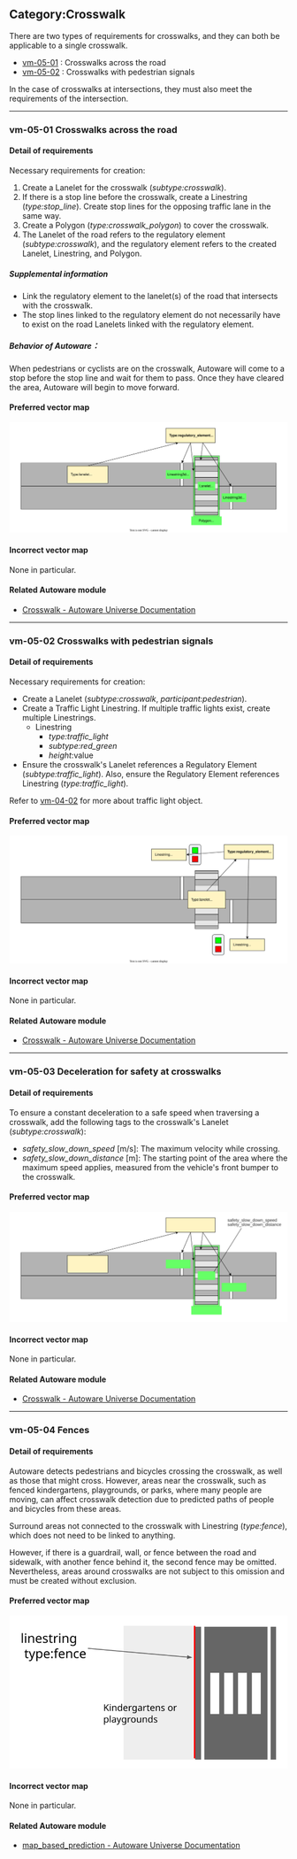## Category:Crosswalk

There are two types of requirements for crosswalks, and they can both be applicable to a single crosswalk.

- [vm-05-01](./category_crosswalk.md#vm-05-01-crosswalks-across-the-road) : Crosswalks across the road
- [vm-05-02](./category_crosswalk.md#vm-05-02-crosswalks-with-pedestrian-signals) : Crosswalks with pedestrian signals

In the case of crosswalks at intersections, they must also meet the requirements of the intersection.

---

### vm-05-01 Crosswalks across the road

#### Detail of requirements <!-- omit in toc -->

Necessary requirements for creation:

1. Create a Lanelet for the crosswalk (_subtype:crosswalk_).
2. If there is a stop line before the crosswalk, create a Linestring (_type:stop_line_). Create stop lines for the opposing traffic lane in the same way.
3. Create a Polygon (_type:crosswalk_polygon_) to cover the crosswalk.
4. The Lanelet of the road refers to the regulatory element (_subtype:crosswalk_), and the regulatory element refers to the created Lanelet, Linestring, and Polygon.

##### Supplemental information

- Link the regulatory element to the lanelet(s) of the road that intersects with the crosswalk.
- The stop lines linked to the regulatory element do not necessarily have to exist on the road Lanelets linked with the regulatory element.

##### Behavior of Autoware： <!-- omit in toc -->

When pedestrians or cyclists are on the crosswalk, Autoware will come to a stop before the stop line and wait for them to pass. Once they have cleared the area, Autoware will begin to move forward.

#### Preferred vector map <!-- omit in toc -->

![svg](../assets/vm-05-01_1.svg)

#### Incorrect vector map <!-- omit in toc -->

None in particular.

#### Related Autoware module

- [Crosswalk - Autoware Universe Documentation](https://autowarefoundation.github.io/autoware.universe/main/planning/behavior_velocity_planner/autoware_behavior_velocity_crosswalk_module/)

---

### vm-05-02 Crosswalks with pedestrian signals

#### Detail of requirements <!-- omit in toc -->

Necessary requirements for creation:

- Create a Lanelet (_subtype:crosswalk_, _participant:pedestrian_).
- Create a Traffic Light Linestring. If multiple traffic lights exist, create multiple Linestrings.
  - Linestring
    - _type:traffic_light_
    - _subtype:red_green_
    - _height_:value
- Ensure the crosswalk's Lanelet references a Regulatory Element (_subtype:traffic_light_). Also, ensure the Regulatory Element references Linestring (_type:traffic_light_).

Refer to [vm-04-02](./category_traffic_light.md#vm-04-02-traffic-light-position-and-size) for more about traffic light object.

#### Preferred vector map <!-- omit in toc -->

![svg](../assets/vm-05-02_1.svg)

#### Incorrect vector map <!-- omit in toc -->

None in particular.

#### Related Autoware module

- [Crosswalk - Autoware Universe Documentation](https://autowarefoundation.github.io/autoware.universe/main/planning/behavior_velocity_planner/autoware_behavior_velocity_crosswalk_module/)

---

### vm-05-03 Deceleration for safety at crosswalks

#### Detail of requirements <!-- omit in toc -->

To ensure a constant deceleration to a safe speed when traversing a crosswalk, add the following tags to the crosswalk's Lanelet (_subtype:crosswalk_):

- _safety_slow_down_speed_ [m/s]: The maximum velocity while crossing.
- _safety_slow_down_distance_ [m]: The starting point of the area where the maximum speed applies, measured from the vehicle's front bumper to the crosswalk.

#### Preferred vector map <!-- omit in toc -->

![svg](../assets/vm-05-03_2.svg)

#### Incorrect vector map <!-- omit in toc -->

None in particular.

#### Related Autoware module

- [Crosswalk - Autoware Universe Documentation](https://autowarefoundation.github.io/autoware.universe/main/planning/behavior_velocity_planner/autoware_behavior_velocity_crosswalk_module/)

---

### vm-05-04 Fences

#### Detail of requirements <!-- omit in toc -->

Autoware detects pedestrians and bicycles crossing the crosswalk, as well as those that might cross. However, areas near the crosswalk, such as fenced kindergartens, playgrounds, or parks, where many people are moving, can affect crosswalk detection due to predicted paths of people and bicycles from these areas.

Surround areas not connected to the crosswalk with Linestring (_type:fence_), which does not need to be linked to anything.

However, if there is a guardrail, wall, or fence between the road and sidewalk, with another fence behind it, the second fence may be omitted. Nevertheless, areas around crosswalks are not subject to this omission and must be created without exclusion.

#### Preferred vector map <!-- omit in toc -->

![svg](../assets/vm-05-04_1.svg)

#### Incorrect vector map <!-- omit in toc -->

None in particular.

#### Related Autoware module

- [map_based_prediction - Autoware Universe Documentation](https://autowarefoundation.github.io/autoware.universe/main/perception/autoware_map_based_prediction/)
